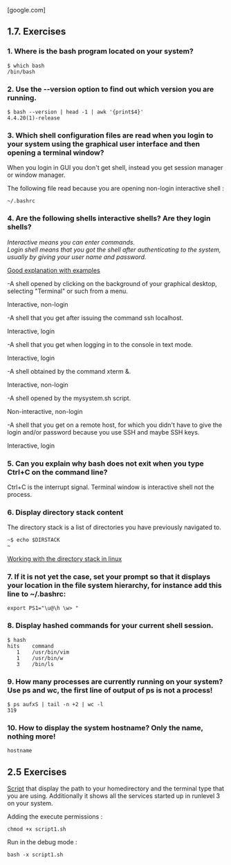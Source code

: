 [google.com]

## 1.7. Exercises

### 1. Where is the bash program located on your system?

```console
$ which bash
/bin/bash
```

### 2. Use the --version option to find out which version you are running.

```console
$ bash --version | head -1 | awk '{print$4}'
4.4.20(1)-release
```

### 3. Which shell configuration files are read when you login to your system using the graphical user interface and then opening a terminal window?

When you login in GUI you don't get shell, instead you get session manager or window manager.

The following file read because you are opening non-login interactive shell :

```
~/.bashrc
```

### 4.  Are the following shells interactive shells? Are they login shells?

*Interactive means you can enter commands.  
Login shell means that you got the shell after authenticating to the system, usually by giving your user name and password.*

[Good explanation with examples](https://unix.stackexchange.com/questions/38175/difference-between-login-shell-and-non-login-shell)

-A shell opened by clicking on the background of your graphical desktop, selecting "Terminal" or such from a menu.

Interactive, non-login

-A shell that you get after issuing the command ssh localhost.

Interactive, login

-A shell that you get when logging in to the console in text mode.

Interactive, login

-A shell obtained by the command xterm &.

Interactive, non-login

-A shell opened by the mysystem.sh script.

Non-interactive, non-login

-A shell that you get on a remote host, for which you didn't have to give the login and/or password because you use SSH and maybe SSH keys.

Interactive, login

### 5. Can you explain why bash does not exit when you type Ctrl+C on the command line?

Ctrl+C is the interrupt signal. Terminal window is interactive shell not the process.

### 6. Display directory stack content  

The directory stack is a list of directories you have previously navigated to.

```console
~$ echo $DIRSTACK
~
```
[Working with the directory stack in linux](https://www.putorius.net/pushd-popd-linux.html)

### 7. If it is not yet the case, set your prompt so that it displays your location in the file system hierarchy, for instance add this line to ~/.bashrc:

```
export PS1="\u@\h \w> "
```
### 8. Display hashed commands for your current shell session.

```console
$ hash
hits	command
   1	/usr/bin/vim
   1	/usr/bin/w
   3	/bin/ls
```

### 9. How many processes are currently running on your system? Use ps and wc, the first line of output of ps is not a process!

```console
$ ps aufxS | tail -n +2 | wc -l
319
```

### 10. How to display the system hostname? Only the name, nothing more!

```console
hostname
```

## 2.5 Exercises

[Script](https://github.com/newbradb/bash_beginners/blob/main/script1.sh) that display the path to your homedirectory and the terminal type that you are using.
Additionally it shows all the services started up in runlevel 3 on your system.

Adding the execute permissions :

```console
chmod +x script1.sh
```

Run in the debug mode :

```console
bash -x script1.sh
```
